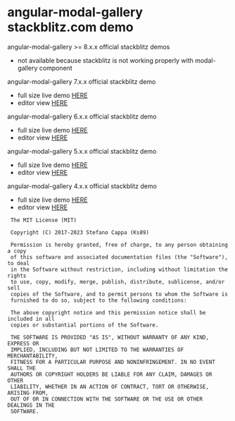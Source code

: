 # angular-modal-gallery stackblitz.com demo

angular-modal-gallery >= 8.x.x official stackblitz demos
- not available because stackblitz is not working properly with modal-gallery component

angular-modal-gallery 7.x.x official stackblitz demo
- full size live demo [HERE](https://angular-modal-gallery-v7.stackblitz.io) 
- editor view [HERE](https://stackblitz.com/edit/angular-modal-gallery-v7)

angular-modal-gallery 6.x.x official stackblitz demo
- full size live demo [HERE](https://angular-modal-gallery-v6.stackblitz.io) 
- editor view [HERE](https://stackblitz.com/edit/angular-modal-gallery-v6)

angular-modal-gallery 5.x.x official stackblitz demo
- full size live demo [HERE](https://angular-modal-gallery-v5.stackblitz.io) 
- editor view [HERE](https://stackblitz.com/edit/angular-modal-gallery-v5)

angular-modal-gallery 4.x.x official stackblitz demo
- full size live demo [HERE](https://angular-modal-gallery-v4.stackblitz.io) 
- editor view [HERE](https://stackblitz.com/edit/angular-modal-gallery-v4)


```
 The MIT License (MIT)

 Copyright (C) 2017-2023 Stefano Cappa (Ks89)

 Permission is hereby granted, free of charge, to any person obtaining a copy
 of this software and associated documentation files (the "Software"), to deal
 in the Software without restriction, including without limitation the rights
 to use, copy, modify, merge, publish, distribute, sublicense, and/or sell
 copies of the Software, and to permit persons to whom the Software is
 furnished to do so, subject to the following conditions:

 The above copyright notice and this permission notice shall be included in all
 copies or substantial portions of the Software.

 THE SOFTWARE IS PROVIDED "AS IS", WITHOUT WARRANTY OF ANY KIND, EXPRESS OR
 IMPLIED, INCLUDING BUT NOT LIMITED TO THE WARRANTIES OF MERCHANTABILITY,
 FITNESS FOR A PARTICULAR PURPOSE AND NONINFRINGEMENT. IN NO EVENT SHALL THE
 AUTHORS OR COPYRIGHT HOLDERS BE LIABLE FOR ANY CLAIM, DAMAGES OR OTHER
 LIABILITY, WHETHER IN AN ACTION OF CONTRACT, TORT OR OTHERWISE, ARISING FROM,
 OUT OF OR IN CONNECTION WITH THE SOFTWARE OR THE USE OR OTHER DEALINGS IN THE
 SOFTWARE.
```
